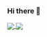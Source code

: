 ### Hi there 👋

<!--
**Duniaalkilany/Duniaalkilany** is a ✨ _special_ ✨ repository because its `README.md` (this file) appears on your GitHub profile.

Here are some ideas to get you started:

- 🔭 I’m currently working on ...
- 🌱 I’m currently learning ...
- 👯 I’m looking to collaborate on ...
- 🤔 I’m looking for help with ...
- 💬 Ask me about ...
- 📫 How to reach me: ...
- 😄 Pronouns: ...
- ⚡ Fun fact: ...
-->

<a href="https://github.com/Duniaalkilany/github-readme-stats">
<img align="center" src="https://github-readme-stats.vercel.app/api/top-langs/?username=Duniaalkilany&langs_count=8)](https://github.com/Duniaalkilany/github-readme-stats" /> 
</a>

<a href="https://github.com/Duniaalkilany/github-readme-stats">
  <img align="center" src="https://github-readme-stats.vercel.app/api?username=anuraghazra&show_icons=true&theme=radical
)](https://github.com/Duniaalkilany/github-readme-stats" />
</a>









